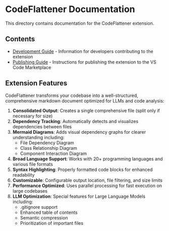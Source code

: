 # CodeFlattener Documentation

This directory contains documentation for the CodeFlattener extension.

## Contents

- [Development Guide](./DEVELOPMENT.md) - Information for developers contributing to the extension
- [Publishing Guide](./PUBLISHING.md) - Instructions for publishing the extension to the VS Code Marketplace

## Extension Features

CodeFlattener transforms your codebase into a well-structured, comprehensive markdown document optimized for LLMs and code analysis:

1. **Consolidated Output**: Creates a single comprehensive file (split only if necessary for size)
2. **Dependency Tracking**: Automatically detects and visualizes dependencies between files
3. **Mermaid Diagrams**: Adds visual dependency graphs for clearer understanding including:
   - File Dependency Diagram
   - Class Relationship Diagram
   - Component Interaction Diagram
4. **Broad Language Support**: Works with 20+ programming languages and various file formats
5. **Syntax Highlighting**: Properly formatted code blocks for enhanced readability
6. **Customizable**: Configurable output location, file filtering, and size limits
7. **Performance Optimized**: Uses parallel processing for fast execution on large codebases
8. **LLM Optimization**: Special features for Large Language Models including:
   - .gitignore support
   - Enhanced table of contents
   - Semantic compression
   - Prioritization of important files
